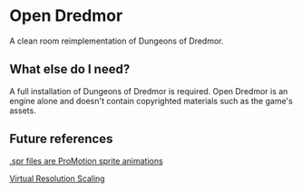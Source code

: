 # Open Dredmor

A clean room reimplementation of Dungeons of Dredmor.

## What else do I need?

A full installation of Dungeons of Dredmor is required. Open Dredmor is an engine alone and doesn't contain copyrighted materials such as the game's assets.

## Future references

[.spr files are ProMotion sprite animations](https://github.com/gustavopateti/godot-xml-spritesheet-importer/blob/master/XML%20Spritesheet%20Importer/XMLSpritesheetImporter.gd)


[Virtual Resolution Scaling](https://godotengine.org/qa/9947/responsive-to-fit-multiple-resolutions)